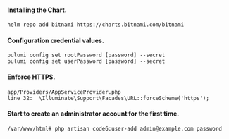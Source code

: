 #### Installing the Chart.
```shell
helm repo add bitnami https://charts.bitnami.com/bitnami
```

#### Configuration credential values.
```hcl
pulumi config set rootPassword [password] --secret
pulumi config set userPassword [password] --secret
```


#### Enforce HTTPS.
```hcl
app/Providers/AppServiceProvider.php
line 32:  \Illuminate\Support\Facades\URL::forceScheme('https');
```

#### Start to create an administrator account for the first time.
```hcl
/var/www/html# php artisan code6:user-add admin@example.com password
```